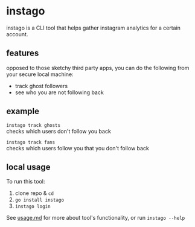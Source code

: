 # instago
instago is a CLI tool that helps gather instagram analytics for a certain account.

## features

opposed to those sketchy third party apps, you can do the following from your secure local machine:

* track ghost followers
* see who you are not following back

## example

`instago track ghosts`</br>checks which users don't follow you back

`instago track fans`</br>checks which users follow you that you don't follow back

## local usage
To run this tool:

1. clone repo & `cd`
2. `go install instago`
3. `instago login`

See [usage.md](./docs/usage.md) for more about tool's functionality, or run `instago --help`